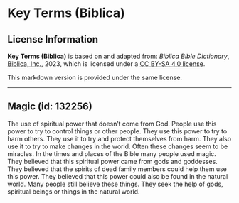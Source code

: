 # Key Terms (Biblica)

## License Information

**Key Terms (Biblica)** is based on and adapted from: _Biblica Bible Dictionary_, [Biblica, Inc.](https://www.biblica.com/), 2023, which is licensed under a [CC BY-SA 4.0 license](https://creativecommons.org/licenses/by-sa/4.0/legalcode.en).

This markdown version is provided under the same license.



--------------------------------

## Magic (id: 132256)

The use of spiritual power that doesn’t come from God. People use this power to try to control things or other people. They use this power to try to harm others. They use it to try and protect themselves from harm. They also use it to try to make changes in the world. Often these changes seem to be miracles. In the times and places of the Bible many people used magic. They believed that this spiritual power came from gods and goddesses. They believed that the spirits of dead family members could help them use this power. They believed that this power could also be found in the natural world. Many people still believe these things. They seek the help of gods, spiritual beings or things in the natural world.


